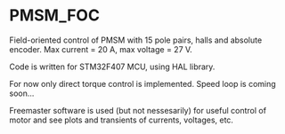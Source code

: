 # PMSM_FOC
Field-oriented control of PMSM with 15 pole pairs, halls and absolute encoder. Max current = 20 A, max voltage = 27 V.

Code is written for STM32F407 MCU, using HAL library.

For now only direct torque control is implemented. Speed loop is coming soon...

Freemaster software is used (but not nessesarily) for useful control of motor and see plots and transients of currents, voltages, etc. 
